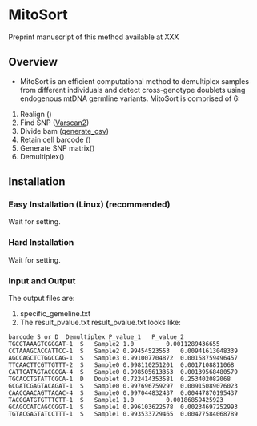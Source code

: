# MitoSort
Preprint manuscript of this method available at XXX
## Overview 
- MitoSort is an efficient computational method to demultiplex samples from different individuals and detect cross-genotype doublets using endogenous mtDNA germline variants. 
MitoSort is comprised of 6:
1. Realign ([]())
2. Find SNP ([Varscan2]())
3. Divide bam ([generate_csv]())
4. Retain cell barcode ()
5. Generate SNP matrix()
6. Demultiplex()

## Installation
### Easy Installation (Linux) (recommended) 
Wait for setting.
### Hard Installation 
Wait for setting.
### Input and Output
The output files are:
1. specific_gemeline.txt
2. The result_pvalue.txt 
result_pvalue.txt looks like:
```
barcode	S_or_D	Demultiplex	P_value_1	P_value_2
TGCGTAAAGTCGGGAT-1	S	Sample2	1.0 		0.0011289436655
CCTAAAGCACCATTCC-1	S	Sample2	0.99454523553	0.00941613048339
AGCCAGCTCTGGCCAG-1	S	Sample3	0.991007704872	0.00158759496457
TTCAACTTCGTTGTTT-2	S	Sample0	0.998110251201	0.0017108811068
CATTCATAGTACGCGA-4	S	Sample0	0.998505613353	0.00139568480579
TGCACCTGTATTCGCA-1	D	Doublet	0.722414353581	0.253402082068
GCGATCGAGTACAGAT-1	S	Sample0	0.997696759297	0.00915089076023
CAACCAACAGTTACAC-4	S	Sample0	0.997044832437	0.00447870195437
TACGGATGTGTTTCTT-1	S	Sample1	1.0 		0.00186859425923
GCAGCCATCAGCCGGT-1	S	Sample1	0.996103622578	0.00234697252993
TGTACGAGTATCCTTT-1	S	Sample1	0.993533729465	0.00477584068789

```


